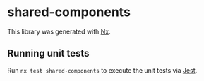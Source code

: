 # shared-components

This library was generated with [Nx](https://nx.dev).

## Running unit tests

Run `nx test shared-components` to execute the unit tests via [Jest](https://jestjs.io).
